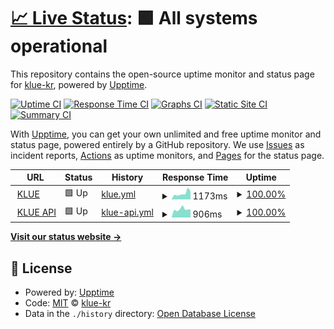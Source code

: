 # [📈 Live Status](https://uptime.klue.kr): <!--live status--> **🟩 All systems operational**

This repository contains the open-source uptime monitor and status page for [klue-kr](https://uptime.klue.kr), powered by [Upptime](https://github.com/upptime/upptime).

[![Uptime CI](https://github.com/klue-kr/klue-uptime/workflows/Uptime%20CI/badge.svg)](https://github.com/klue-kr/klue-uptime/actions?query=workflow%3A%22Uptime+CI%22)
[![Response Time CI](https://github.com/klue-kr/klue-uptime/workflows/Response%20Time%20CI/badge.svg)](https://github.com/klue-kr/klue-uptime/actions?query=workflow%3A%22Response+Time+CI%22)
[![Graphs CI](https://github.com/klue-kr/klue-uptime/workflows/Graphs%20CI/badge.svg)](https://github.com/klue-kr/klue-uptime/actions?query=workflow%3A%22Graphs+CI%22)
[![Static Site CI](https://github.com/klue-kr/klue-uptime/workflows/Static%20Site%20CI/badge.svg)](https://github.com/klue-kr/klue-uptime/actions?query=workflow%3A%22Static+Site+CI%22)
[![Summary CI](https://github.com/klue-kr/klue-uptime/workflows/Summary%20CI/badge.svg)](https://github.com/klue-kr/klue-uptime/actions?query=workflow%3A%22Summary+CI%22)

With [Upptime](https://upptime.js.org), you can get your own unlimited and free uptime monitor and status page, powered entirely by a GitHub repository. We use [Issues](https://github.com/klue-kr/klue-uptime/issues) as incident reports, [Actions](https://github.com/klue-kr/klue-uptime/actions) as uptime monitors, and [Pages](https://uptime.klue.kr) for the status page.

<!--start: status pages-->
<!-- This summary is generated by Upptime (https://github.com/upptime/upptime) -->
<!-- Do not edit this manually, your changes will be overwritten -->
<!-- prettier-ignore -->
| URL | Status | History | Response Time | Uptime |
| --- | ------ | ------- | ------------- | ------ |
| <img alt="" src="https://icons.duckduckgo.com/ip3/klue.kr.ico" height="13"> [KLUE](https://klue.kr) | 🟩 Up | [klue.yml](https://github.com/klue-kr/klue-uptime/commits/HEAD/history/klue.yml) | <details><summary><img alt="Response time graph" src="./graphs/klue/response-time-week.png" height="20"> 1173ms</summary><br><a href="https://klue-kr.github.io/klue-uptime/history/klue"><img alt="Response time 946" src="https://img.shields.io/endpoint?url=https%3A%2F%2Fraw.githubusercontent.com%2Fklue-kr%2Fklue-uptime%2FHEAD%2Fapi%2Fklue%2Fresponse-time.json"></a><br><a href="https://klue-kr.github.io/klue-uptime/history/klue"><img alt="24-hour response time 1584" src="https://img.shields.io/endpoint?url=https%3A%2F%2Fraw.githubusercontent.com%2Fklue-kr%2Fklue-uptime%2FHEAD%2Fapi%2Fklue%2Fresponse-time-day.json"></a><br><a href="https://klue-kr.github.io/klue-uptime/history/klue"><img alt="7-day response time 1173" src="https://img.shields.io/endpoint?url=https%3A%2F%2Fraw.githubusercontent.com%2Fklue-kr%2Fklue-uptime%2FHEAD%2Fapi%2Fklue%2Fresponse-time-week.json"></a><br><a href="https://klue-kr.github.io/klue-uptime/history/klue"><img alt="30-day response time 956" src="https://img.shields.io/endpoint?url=https%3A%2F%2Fraw.githubusercontent.com%2Fklue-kr%2Fklue-uptime%2FHEAD%2Fapi%2Fklue%2Fresponse-time-month.json"></a><br><a href="https://klue-kr.github.io/klue-uptime/history/klue"><img alt="1-year response time 945" src="https://img.shields.io/endpoint?url=https%3A%2F%2Fraw.githubusercontent.com%2Fklue-kr%2Fklue-uptime%2FHEAD%2Fapi%2Fklue%2Fresponse-time-year.json"></a></details> | <details><summary><a href="https://klue-kr.github.io/klue-uptime/history/klue">100.00%</a></summary><a href="https://klue-kr.github.io/klue-uptime/history/klue"><img alt="All-time uptime 100.00%" src="https://img.shields.io/endpoint?url=https%3A%2F%2Fraw.githubusercontent.com%2Fklue-kr%2Fklue-uptime%2FHEAD%2Fapi%2Fklue%2Fuptime.json"></a><br><a href="https://klue-kr.github.io/klue-uptime/history/klue"><img alt="24-hour uptime 100.00%" src="https://img.shields.io/endpoint?url=https%3A%2F%2Fraw.githubusercontent.com%2Fklue-kr%2Fklue-uptime%2FHEAD%2Fapi%2Fklue%2Fuptime-day.json"></a><br><a href="https://klue-kr.github.io/klue-uptime/history/klue"><img alt="7-day uptime 100.00%" src="https://img.shields.io/endpoint?url=https%3A%2F%2Fraw.githubusercontent.com%2Fklue-kr%2Fklue-uptime%2FHEAD%2Fapi%2Fklue%2Fuptime-week.json"></a><br><a href="https://klue-kr.github.io/klue-uptime/history/klue"><img alt="30-day uptime 100.00%" src="https://img.shields.io/endpoint?url=https%3A%2F%2Fraw.githubusercontent.com%2Fklue-kr%2Fklue-uptime%2FHEAD%2Fapi%2Fklue%2Fuptime-month.json"></a><br><a href="https://klue-kr.github.io/klue-uptime/history/klue"><img alt="1-year uptime 100.00%" src="https://img.shields.io/endpoint?url=https%3A%2F%2Fraw.githubusercontent.com%2Fklue-kr%2Fklue-uptime%2FHEAD%2Fapi%2Fklue%2Fuptime-year.json"></a></details>
| <img alt="" src="https://icons.duckduckgo.com/ip3/api-external.klue.kr.ico" height="13"> [KLUE API](https://api-external.klue.kr/api/health) | 🟩 Up | [klue-api.yml](https://github.com/klue-kr/klue-uptime/commits/HEAD/history/klue-api.yml) | <details><summary><img alt="Response time graph" src="./graphs/klue-api/response-time-week.png" height="20"> 906ms</summary><br><a href="https://klue-kr.github.io/klue-uptime/history/klue-api"><img alt="Response time 851" src="https://img.shields.io/endpoint?url=https%3A%2F%2Fraw.githubusercontent.com%2Fklue-kr%2Fklue-uptime%2FHEAD%2Fapi%2Fklue-api%2Fresponse-time.json"></a><br><a href="https://klue-kr.github.io/klue-uptime/history/klue-api"><img alt="24-hour response time 878" src="https://img.shields.io/endpoint?url=https%3A%2F%2Fraw.githubusercontent.com%2Fklue-kr%2Fklue-uptime%2FHEAD%2Fapi%2Fklue-api%2Fresponse-time-day.json"></a><br><a href="https://klue-kr.github.io/klue-uptime/history/klue-api"><img alt="7-day response time 906" src="https://img.shields.io/endpoint?url=https%3A%2F%2Fraw.githubusercontent.com%2Fklue-kr%2Fklue-uptime%2FHEAD%2Fapi%2Fklue-api%2Fresponse-time-week.json"></a><br><a href="https://klue-kr.github.io/klue-uptime/history/klue-api"><img alt="30-day response time 830" src="https://img.shields.io/endpoint?url=https%3A%2F%2Fraw.githubusercontent.com%2Fklue-kr%2Fklue-uptime%2FHEAD%2Fapi%2Fklue-api%2Fresponse-time-month.json"></a><br><a href="https://klue-kr.github.io/klue-uptime/history/klue-api"><img alt="1-year response time 851" src="https://img.shields.io/endpoint?url=https%3A%2F%2Fraw.githubusercontent.com%2Fklue-kr%2Fklue-uptime%2FHEAD%2Fapi%2Fklue-api%2Fresponse-time-year.json"></a></details> | <details><summary><a href="https://klue-kr.github.io/klue-uptime/history/klue-api">100.00%</a></summary><a href="https://klue-kr.github.io/klue-uptime/history/klue-api"><img alt="All-time uptime 100.00%" src="https://img.shields.io/endpoint?url=https%3A%2F%2Fraw.githubusercontent.com%2Fklue-kr%2Fklue-uptime%2FHEAD%2Fapi%2Fklue-api%2Fuptime.json"></a><br><a href="https://klue-kr.github.io/klue-uptime/history/klue-api"><img alt="24-hour uptime 100.00%" src="https://img.shields.io/endpoint?url=https%3A%2F%2Fraw.githubusercontent.com%2Fklue-kr%2Fklue-uptime%2FHEAD%2Fapi%2Fklue-api%2Fuptime-day.json"></a><br><a href="https://klue-kr.github.io/klue-uptime/history/klue-api"><img alt="7-day uptime 100.00%" src="https://img.shields.io/endpoint?url=https%3A%2F%2Fraw.githubusercontent.com%2Fklue-kr%2Fklue-uptime%2FHEAD%2Fapi%2Fklue-api%2Fuptime-week.json"></a><br><a href="https://klue-kr.github.io/klue-uptime/history/klue-api"><img alt="30-day uptime 100.00%" src="https://img.shields.io/endpoint?url=https%3A%2F%2Fraw.githubusercontent.com%2Fklue-kr%2Fklue-uptime%2FHEAD%2Fapi%2Fklue-api%2Fuptime-month.json"></a><br><a href="https://klue-kr.github.io/klue-uptime/history/klue-api"><img alt="1-year uptime 100.00%" src="https://img.shields.io/endpoint?url=https%3A%2F%2Fraw.githubusercontent.com%2Fklue-kr%2Fklue-uptime%2FHEAD%2Fapi%2Fklue-api%2Fuptime-year.json"></a></details>

<!--end: status pages-->

[**Visit our status website →**](https://klue-kr.github.io/klue-uptime)

## 📄 License

- Powered by: [Upptime](https://github.com/upptime/upptime)
- Code: [MIT](./LICENSE) © [klue-kr](https://uptime.klue.kr)
- Data in the `./history` directory: [Open Database License](https://opendatacommons.org/licenses/odbl/1-0/)

